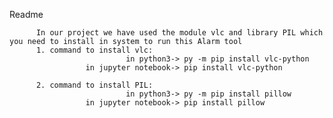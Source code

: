   Readme 
         
          In our project we have used the module vlc and library PIL which you need to install in system to run this Alarm tool
          1. command to install vlc: 
                              in python3-> py -m pip install vlc-python
                     in jupyter notebook-> pip install vlc-python
                                 
          2. command to install PIL:
                              in python3-> py -m pip install pillow
                     in jupyter notebook-> pip install pillow 
